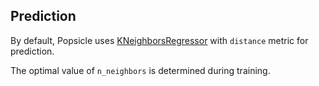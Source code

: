 ## Prediction

By default, Popsicle uses [KNeighborsRegressor](http://scikit-learn.org/stable/modules/neighbors.html#regression) with `distance` metric for prediction.

The optimal value of `n_neighbors` is determined during training.